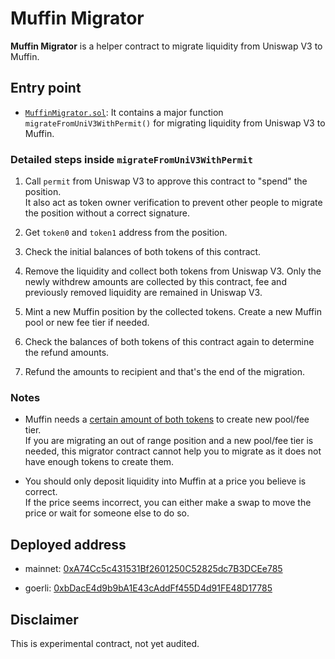 # Muffin Migrator

**Muffin Migrator** is a helper contract to migrate liquidity from Uniswap V3 to Muffin.

## Entry point

- [`MuffinMigrator.sol`](./src/MuffinMigrator.sol): It contains a major function `migrateFromUniV3WithPermit()` for migrating liquidity from Uniswap V3 to Muffin.

### Detailed steps inside `migrateFromUniV3WithPermit`

1. Call `permit` from Uniswap V3 to approve this contract to "spend" the position.<br>
   It also act as token owner verification to prevent other people to migrate the position without a correct signature.

1. Get `token0` and `token1` address from the position.

1. Check the initial balances of both tokens of this contract.

1. Remove the liquidity and collect both tokens from Uniswap V3. Only the newly withdrew amounts are collected by this contract, fee and previously removed liquidity are remained in Uniswap V3.

1. Mint a new Muffin position by the collected tokens. Create a new Muffin pool or new fee tier if needed.

1. Check the balances of both tokens of this contract again to determine the refund amounts.

1. Refund the amounts to recipient and that's the end of the migration.

### Notes

- Muffin needs a [certain amount of both tokens](https://github.com/muffinfi/muffin-sdk/blob/v1.0.8/src/entities/pool.ts#L91-L110) to create new pool/fee tier.<br>
  If you are migrating an out of range position and a new pool/fee tier is needed, this migrator contract cannot help you to migrate as it does not have enough tokens to create them.

- You should only deposit liquidity into Muffin at a price you believe is correct.<br>
  If the price seems incorrect, you can either make a swap to move the price or wait for someone else to do so.

## Deployed address

- mainnet: [0xA74Cc5c431531Bf2601250C52825dc7B3DCEe785](https://etherscan.io/address/0xA74Cc5c431531Bf2601250C52825dc7B3DCEe785)

- goerli: [0xbDacE4d9b9bA1E43cAddFf455D4d91FE48D17785](https://goerli.etherscan.io/address/0xbdace4d9b9ba1e43caddff455d4d91fe48d17785)

## Disclaimer

This is experimental contract, not yet audited.

